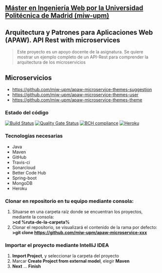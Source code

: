## [Máster en Ingeniería Web por la Universidad Politécnica de Madrid (miw-upm)](http://miw.etsisi.upm.es)
## Arquitectura y Patrones para Aplicaciones Web (APAW). API Rest with microservices
> Este proyecto es un apoyo docente de la asignatura. Se quiere mostrar un ejemplo completo de un API-Rest para comprender la arquitectura de los microservicios

## Microservicios
* https://github.com/miw-upm/apaw-microservice-themes-suggestion
* https://github.com/miw-upm/apaw-microservice-themes-user
* https://github.com/miw-upm/apaw-microservice-themes-theme

### Estado del código
[![Build Status](https://travis-ci.org/miw-upm/apaw-microservice-themes-theme.svg?branch=develop)](https://travis-ci.org/miw-upm/apaw-microservice-themes-theme)
[![Quality Gate Status](https://sonarcloud.io/api/project_badges/measure?project=es.upm.miw%3Aapaw-microservice-themes-theme&metric=alert_status)](https://sonarcloud.io/dashboard?id=es.upm.miw%3Aapaw-microservice-themes-theme)
[![BCH compliance](https://bettercodehub.com/edge/badge/miw-upm/apaw-microservice-themes-theme?branch=develop)](https://bettercodehub.com/)
[![Heroku](https://apaw-microservice-themes-theme.herokuapp.com/system/version-badge)](https://apaw-microservice-themes-theme.herokuapp.com/swagger-ui.html)

### Tecnologías necesarias
* Java
* Maven
* GitHub
* Travis-ci
* Sonarcloud
* Better Code Hub
* Spring-boot
* MongoDB
* Heroku

### Clonar en repositorio en tu equipo mediante consola:
1. Situarse en una carpeta raíz donde se encuentran los proyectos, mediante la consola:  
 **>cd %ruta-de-la-carpeta%**
1. Clonar el repositorio, se visualizará el contenido de la rama por defecto:  
 **>git clone https://github.com/miw-upm/apaw-microservice-xxx**

### Importar el proyecto mediante IntelliJ IDEA
1. **Import Project**, y seleccionar la carpeta del proyecto
1. Marcar **Create Project from external model**, elegir **Maven**
1. **Next** … **Finish**
